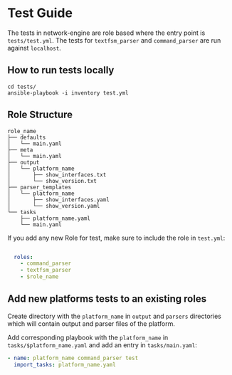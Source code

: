 # Test Guide

The tests in network-engine are role based where the entry point is `tests/test.yml`.
The tests for `textfsm_parser` and `command_parser` are run against `localhost`.

## How to run tests locally

```
cd tests/
ansible-playbook -i inventory test.yml
```

## Role Structure

```
role_name
├── defaults
│   └── main.yaml
├── meta
│   └── main.yaml
├── output
│   └── platform_name
│       ├── show_interfaces.txt
│       └── show_version.txt
├── parser_templates
│   └── platform_name
│       ├── show_interfaces.yaml
│       └── show_version.yaml
└── tasks
    ├── platform_name.yaml
    └── main.yaml
```

If you add any new Role for test, make sure to include the role in `test.yml`:

```yaml

  roles:
    - command_parser
    - textfsm_parser
    - $role_name
```

## Add new platforms tests to an existing roles

Create directory with the `platform_name` in `output` and `parsers` directories
which will contain output and parser files of the platform.

Add corresponding playbook with the `platform_name` in `tasks/$platform_name.yaml`
and add an entry in `tasks/main.yaml`:

```yaml
- name: platform_name command_parser test
  import_tasks: platform_name.yaml
```

